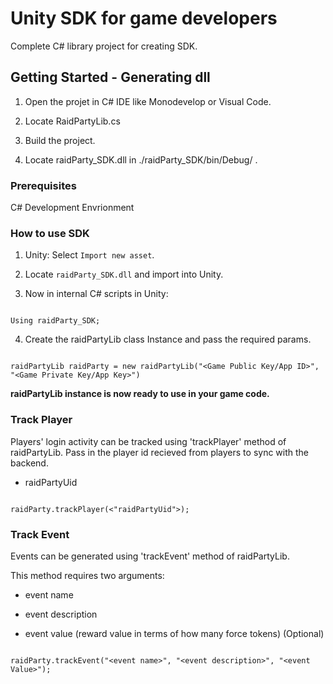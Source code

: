 
# Unity SDK for game developers

  

Complete C# library project for creating SDK.

  

## Getting Started - Generating dll

  

1. Open the projet in C# IDE like Monodevelop or Visual Code.

2. Locate RaidPartyLib.cs

3. Build the project.

4. Locate raidParty\_SDK.dll in ./raidParty\_SDK/bin/Debug/ .

  

### Prerequisites

  

C# Development Envrionment

  

### How to use SDK

  

1. Unity: Select  `Import new asset`.

  

2. Locate `raidParty_SDK.dll` and import into Unity.

  

3. Now in internal C# scripts in Unity:

  

```

Using raidParty_SDK;

```

4. Create the raidPartyLib class Instance and pass the required params.

```

raidPartyLib raidParty = new raidPartyLib("<Game Public Key/App ID>", "<Game Private Key/App Key>")

```

  

__raidPartyLib instance is now ready to use in your game code.__

  

### Track Player

  

Players' login activity can be tracked using 'trackPlayer' method of raidPartyLib. Pass in the player id recieved from players to sync with the backend.

  

* raidPartyUid

  

```

raidParty.trackPlayer(<"raidPartyUid">);

```

  

### Track Event

  

Events can be generated using 'trackEvent' method of raidPartyLib.

This method requires two arguments:

  

* event name

  

* event description

  

* event value (reward value in terms of how many force tokens) (Optional)

  

```

raidParty.trackEvent("<event name>", "<event description>", "<event Value>");

```